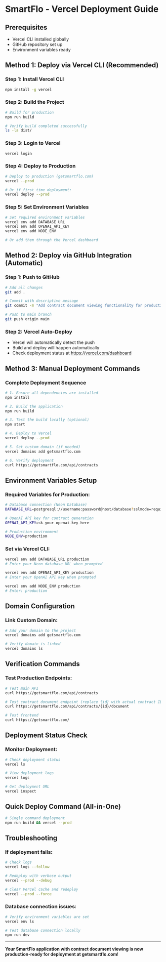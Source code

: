 # SmartFlo - Vercel Deployment Guide

## Prerequisites
- Vercel CLI installed globally
- GitHub repository set up
- Environment variables ready

## Method 1: Deploy via Vercel CLI (Recommended)

### Step 1: Install Vercel CLI
```bash
npm install -g vercel
```

### Step 2: Build the Project
```bash
# Build for production
npm run build

# Verify build completed successfully
ls -la dist/
```

### Step 3: Login to Vercel
```bash
vercel login
```

### Step 4: Deploy to Production
```bash
# Deploy to production (getsmartflo.com)
vercel --prod

# Or if first time deployment:
vercel deploy --prod
```

### Step 5: Set Environment Variables
```bash
# Set required environment variables
vercel env add DATABASE_URL
vercel env add OPENAI_API_KEY
vercel env add NODE_ENV

# Or add them through the Vercel dashboard
```

## Method 2: Deploy via GitHub Integration (Automatic)

### Step 1: Push to GitHub
```bash
# Add all changes
git add .

# Commit with descriptive message
git commit -m "Add contract document viewing functionality for production"

# Push to main branch
git push origin main
```

### Step 2: Vercel Auto-Deploy
- Vercel will automatically detect the push
- Build and deploy will happen automatically
- Check deployment status at https://vercel.com/dashboard

## Method 3: Manual Deployment Commands

### Complete Deployment Sequence
```bash
# 1. Ensure all dependencies are installed
npm install

# 2. Build the application
npm run build

# 3. Test the build locally (optional)
npm start

# 4. Deploy to Vercel
vercel deploy --prod

# 5. Set custom domain (if needed)
vercel domains add getsmartflo.com

# 6. Verify deployment
curl https://getsmartflo.com/api/contracts
```

## Environment Variables Setup

### Required Variables for Production:
```bash
# Database connection (Neon Database)
DATABASE_URL=postgresql://username:password@host/database?sslmode=require

# OpenAI API key for contract generation
OPENAI_API_KEY=sk-your-openai-key-here

# Production environment
NODE_ENV=production
```

### Set via Vercel CLI:
```bash
vercel env add DATABASE_URL production
# Enter your Neon database URL when prompted

vercel env add OPENAI_API_KEY production  
# Enter your OpenAI API key when prompted

vercel env add NODE_ENV production
# Enter: production
```

## Domain Configuration

### Link Custom Domain:
```bash
# Add your domain to the project
vercel domains add getsmartflo.com

# Verify domain is linked
vercel domains ls
```

## Verification Commands

### Test Production Endpoints:
```bash
# Test main API
curl https://getsmartflo.com/api/contracts

# Test contract document endpoint (replace {id} with actual contract ID)
curl https://getsmartflo.com/api/contracts/{id}/document

# Test frontend
curl https://getsmartflo.com/
```

## Deployment Status Check

### Monitor Deployment:
```bash
# Check deployment status
vercel ls

# View deployment logs
vercel logs

# Get deployment URL
vercel inspect
```

## Quick Deploy Command (All-in-One)

```bash
# Single command deployment
npm run build && vercel --prod
```

## Troubleshooting

### If deployment fails:
```bash
# Check logs
vercel logs --follow

# Redeploy with verbose output
vercel --prod --debug

# Clear Vercel cache and redeploy
vercel --prod --force
```

### Database connection issues:
```bash
# Verify environment variables are set
vercel env ls

# Test database connection locally
npm run dev
```

---

**Your SmartFlo application with contract document viewing is now production-ready for deployment at getsmartflo.com!**